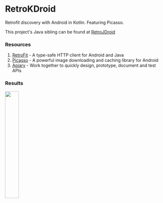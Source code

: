 # RetroKDroid
Retrofit discovery with Android in Kotlin. Featuring Picasso.

This project's Java sibling can be found at [RetroJDroid](https://github.com/agarner101/RetroJDroid)

### Resources
1. [RetroFit](http://square.github.io/retrofit/) - A type-safe HTTP client for Android and Java
2. [Picasso](http://square.github.io/picasso/) - A powerful image downloading and caching library for Android
3. [Apiary](apiary.io) - Work together to quickly design, prototype, document and test APIs

### Results
<img src="https://i.imgur.com/5jroryk.png" width="30%"/>
